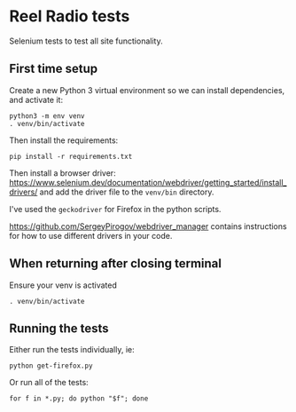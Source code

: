 # Reel Radio tests

Selenium tests to test all site functionality.

## First time setup

Create a new Python 3 virtual environment so we can install dependencies, and activate it:

```
python3 -m env venv
. venv/bin/activate
```

Then install the requirements:

```
pip install -r requirements.txt
```

Then install a browser driver:
https://www.selenium.dev/documentation/webdriver/getting_started/install_drivers/
and add the driver file to the `venv/bin` directory.

I've used the `geckodriver` for Firefox in the python scripts.

https://github.com/SergeyPirogov/webdriver_manager contains instructions for how to use different drivers in your code.


## When returning after closing terminal

Ensure your venv is activated

```
. venv/bin/activate
```

## Running the tests

Either run the tests individually, ie:

```
python get-firefox.py
```

Or run all of the tests:

```
for f in *.py; do python "$f"; done
```

